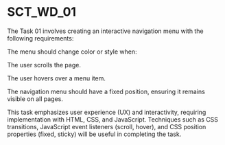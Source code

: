 # SCT_WD_01
The Task 01 involves creating an interactive navigation menu with the following requirements:

The menu should change color or style when:

The user scrolls the page.

The user hovers over a menu item.

The navigation menu should have a fixed position, ensuring it remains visible on all pages.


This task emphasizes user experience (UX) and interactivity, requiring implementation with HTML, CSS, and JavaScript. Techniques such as CSS transitions, JavaScript event listeners (scroll, hover), and CSS position properties (fixed, sticky) will be useful in completing the task.
